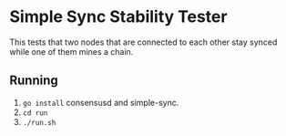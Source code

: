 # Simple Sync Stability Tester

This tests that two nodes that are connected to each other stay
synced while one of them mines a chain.

## Running

1. `go install` consensusd and simple-sync.
2. `cd run`
3. `./run.sh`
